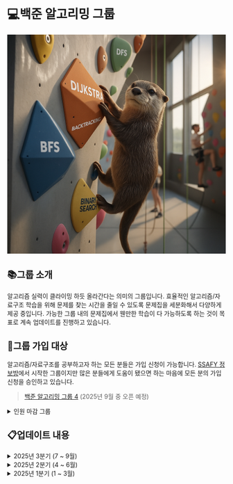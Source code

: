 # :computer:백준 알고리밍 그룹
![알고리밍](images/algoriming_1.png)

## :books:그룹 소개
알고리즘 실력이 클라이밍 하듯 올라간다는 의미의 그룹입니다. 효율적인 알고리즘/자료구조 학습을 위해 문제를 찾는 시간을 줄일 수 있도록 문제집을 세분화해서 다양하게 제공 중입니다. 가능한 그룹 내의 문제집에서 웬만한 학습이 다 가능하도록 하는 것이 목표로 계속 업데이트를 진행하고 있습니다.

## :couple:그룹 가입 대상
알고리즘/자료구조를 공부하고자 하는 모든 분들은 가입 신청이 가능합니다. [SSAFY 정보방](https://open.kakao.com/o/g9PbnPph)에서 시작한 그룹이지만 많은 분들에게 도움이 됐으면 하는 마음에 모든 분의 가입 신청을 승인하고 있습니다.

> [백준 알고리밍 그룹 4](https://www.acmicpc.net/group/23757) (2025년 9월 중 오픈 예정)
<details>
<summary>인원 마감 그룹</summary>

- [백준 알고리밍 그룹 3](https://www.acmicpc.net/group/23668) (인원 마감)

- [백준 알고리밍 그룹 2](https://www.acmicpc.net/group/23343) (인원 마감)

- [백준 알고리밍 그룹 1](https://www.acmicpc.net/group/22701) (인원 마감)
</details>

## :clipboard:업데이트 내용
<details>
<summary>2025년 3분기 (7 ~ 9월)</summary>

- 2025년 9월 5일
    - 추석 연휴 그룹 대규모 업데이트를 위한 설문 진행

- 2025년 9월 2일
    - 월간 실버/골드 랜덤 디펜스 최신화
    - 8월 문제들은 3페이지로 이동

- 2025년 8월 6일
    - 월간 실버/골드 랜덤 디펜스 최신화
    - 7월 문제들은 3페이지로 이동
    - 삼성 A형 대비 문제집 문제 수 최적화 (60문제 -> 30문제)
    - 코딩 입문자를 위한 기초 문제집 문제 수 최적화 (100문제 -> 50문제)

- 2025년 7월 1일
    - 월간 실버/골드 랜덤 디펜스 -> 2025-07 골드/실버 랜덤 디펜스
    - 월간 실버/골드 랜덤 디펜스 최신화
    - 6월 문제들은 3페이지로 이동
</details>
<details>
<summary>2025년 2분기 (4 ~ 6월)</summary>

- 2025년 6월 25일
    - 일부 문제집 이름/위치 변경
    - 일부 문제집 개편 및 최적화
    - 일부 문제집에 출처, 참고한 링크 표기
    - 알고리즘 재활소 (기초/심화), 코딩 입문자를 위한 기초 문제집 추가
    - 자료구조 문제집 대폭 개편 (기초 문제집은 5문제, 응용 문제집은 10문제)

- 2025년 6월 3일
    - 그룹 이름 변경 및 메이플스토리 문제집 추가
    - SSAFY 정보방 -> SSAFY 정보방 알고리밍
    - 예능 문제집에 메이플스토리 문제집 추가 (출처 : 임스의 메이플컵)

- 2025년 6월 1일
    - 월간 실버/골드 랜덤 디펜스 최신화
    - 5월 문제들은 3페이지로 이동

- 2025년 5월 7일
    - 월간 실버/골드 랜덤 디펜스 최신화
    - 4월 문제들은 3페이지로 이동
</details>
<details>
<summary>2025년 1분기 (1 ~ 3월)</summary>

- 2025년 3월 31일
    - SSAFY 정보방 그룹 정식 오픈
    - 난이도별 문제집 삭제
    - 자료구조, 알고리즘별 세부 분류 문제집 추가
    - IM/A 대비 문제집, 기업 코딩 테스트 기출 문제집, 월간 실버/골드 랜덤 디펜스 문제집, 예능 문제집 추가

- 2025년 3월 13일
    - 그룹 개편을 위한 설문 진행

- 2025년 1월 17일
    - SSAFY 정보방 백준 추천 문제 모음 그룹 베타 오픈
    - 추천 문제 난이도별 분류 (브론즈, 실버, 골드, 플래티넘 이상)
</details>
